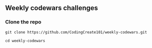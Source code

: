 ## Weekly codewars challenges

### Clone the repo

```
git clone https://github.com/CodingCreate101/weekly-codewars.git
```

```
cd weekly-codewars
```
